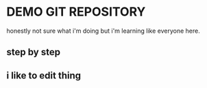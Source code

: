 # DEMO  GIT REPOSITORY
honestly not sure what i'm doing but i'm learning like everyone here. 
## step by step 

## i like to edit thing